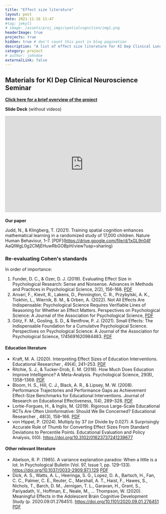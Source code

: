 ```yaml
---
title: "Effect size literature"
layout: post
date: 2021-11-16 11:47
#tag: jekyll
# image: /assets/proj_imgs/spatialcognition/img1.png
headerImage: true
projects: true
hidden: true # don't count this post in blog pagination
description: "A list of effect size literature for KI Dep Clinical Lunch seminar"
category: project
# author: johndoe
externalLink: false
---
```


## Materials for KI Dep Clinical Neuroscience Seminar

[**Click here for a brief overview of the project**](https://njudd.com/spatial-cognition)

**Slide Deck** (without videos)

<iframe src="https://docs.google.com/file/d/1-pIwj7bktXt8G2LcczVmbijD-nKT2kGc/preview" width="560" height="310" frameborder="0" marginwidth="0" marginheight="0" scrolling="no" style="border:1px solid #CCC; border-width:1px; margin-bottom:5px; max-width: 100%;" allowfullscreen> </iframe>

**Our paper**

Judd, N., & Klingberg, T. (2021). Training spatial cognition enhances mathematical learning in a randomized study of 17,000 children. Nature Human Behaviour, 1–7. [PDF](https://drive.google.com/file/d/1xGL9n04f    AaQlWgL0g2CMjEHuwRbGOBpH/view?usp=sharing)


### Re-evaluating Cohen's standards

In order of importance:

1. Funder, D. C., & Ozer, D. J. (2019). Evaluating Effect Size in Psychological Research: Sense and Nonsense. Advances in Methods and Practices in Psychological Science, 2(2), 156–168. [PDF](https://paperpile.com/shared/j2wxci)
2. Anvari, F., Kievit, R., Lakens, D., Pennington, C. R., Przybylski, A. K., Tiokhin, L., Wiernik, B. M., & Orben, A. (2022). Not All Effects Are Indispensable: Psychological Science Requires Verifiable Lines of Reasoning for Whether an Effect Matters. Perspectives on Psychological Science: A Journal of the Association for Psychological Science, [PDF](https://paperpile.com/shared/HOCaBO)
3. Götz, F. M., Gosling, S. D., & Rentfrow, P. J. (2021). Small Effects: The Indispensable Foundation for a Cumulative Psychological Science. Perspectives on Psychological Science: A Journal of the Association for Psychological Science, 1745691620984483. [PDF](https://paperpile.com/shared/VdjkKs)

#### Education literature
- Kraft, M. A. (2020). Interpreting Effect Sizes of Education Interventions. Educational Researcher , 49(4), 241–253. [PDF](https://paperpile.com/shared/ItPIu0)
- Ritchie, S. J., & Tucker-Drob, E. M. (2018). How Much Does Education Improve Intelligence? A Meta-Analysis. Psychological Science, 29(8), 1358–1369. [PDF](https://paperpile.com/shared/5tPeuQ)
- Bloom, H. S., Hill, C. J., Black, A. R., & Lipsey, M. W. (2008). Performance Trajectories and Performance Gaps as Achievement Effect-Size Benchmarks for Educational Interventions. Journal of Research on Educational Effectiveness, 1(4), 289–328. [PDF](https://paperpile.com/shared/O0bFlb)
- Lortie-Forgues, H., & Inglis, M. (2019). Rigorous Large-Scale Educational RCTs Are Often Uninformative: Should We Be Concerned? Educational Researcher , 48(3), 158–166. [PDF](https://paperpile.com/shared/gMaX0t)
- von Hippel, P. (2024). Multiply by 37 (or Divide by 0.027): A Surprisingly Accurate Rule of Thumb for Converting Effect Sizes From Standard Deviations to Percentile Points. Educational Evaluation and Policy Analysis, 0(0). https://doi.org/10.3102/01623737241239677

#### Other relevant literature


- Abelson, R. P. (1985). A variance explanation paradox: When a little is a lot. In Psychological Bulletin (Vol. 97, Issue 1, pp. 129–133). https://doi.org/10.1037/0033-2909.97.1.129 [PDF](https://paperpile.com/shared/I6pwuv)
- Dick, A. S., Watts, A. L., Heeringa, S. G., Lopez, D. A., Bartsch, H., Fan, C. C., Palmer, C. E., Reuter, C., Marshall, A. T., Haist, F., Hawes, S., Nichols, T., Barch, D. M., Jernigan, T. L., Garavan, H., Grant, S., Pariyadath, V., Hoffman, E., Neale, M., … Thompson, W. (2020). Meaningful Effects in the Adolescent Brain Cognitive Development Study (p. 2020.09.01.276451). https://doi.org/10.1101/2020.09.01.276451 [PDF](https://paperpile.com/shared/u0yj0y)


